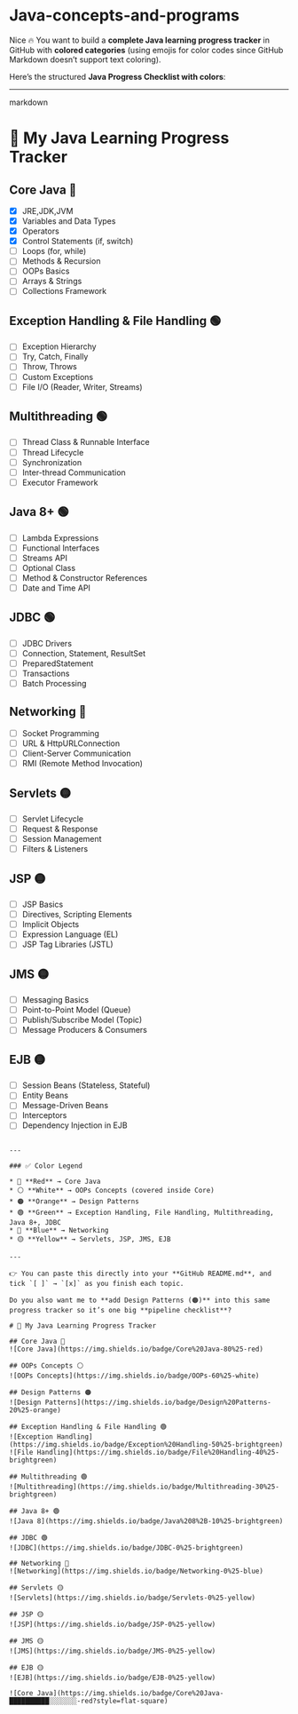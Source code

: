 # Java-concepts-and-programs
Nice 🔥 You want to build a **complete Java learning progress tracker** in GitHub with **colored categories** (using emojis for color codes since GitHub Markdown doesn’t support text coloring).

Here’s the structured **Java Progress Checklist with colors**:

---

markdown
# 🚀 My Java Learning Progress Tracker  

## Core Java 🔴
- [X] JRE,JDK,JVM 
- [X] Variables and Data Types  
- [X] Operators  
- [X] Control Statements (if, switch)  
- [ ] Loops (for, while)  
- [ ] Methods & Recursion  
- [ ] OOPs Basics  
- [ ] Arrays & Strings  
- [ ] Collections Framework  

## Exception Handling & File Handling 🟢  
- [ ] Exception Hierarchy  
- [ ] Try, Catch, Finally  
- [ ] Throw, Throws  
- [ ] Custom Exceptions  
- [ ] File I/O (Reader, Writer, Streams)  

## Multithreading 🟢  
- [ ] Thread Class & Runnable Interface  
- [ ] Thread Lifecycle  
- [ ] Synchronization  
- [ ] Inter-thread Communication  
- [ ] Executor Framework  

## Java 8+ 🟢  
- [ ] Lambda Expressions  
- [ ] Functional Interfaces  
- [ ] Streams API  
- [ ] Optional Class  
- [ ] Method & Constructor References  
- [ ] Date and Time API  

## JDBC 🟢  
- [ ] JDBC Drivers  
- [ ] Connection, Statement, ResultSet  
- [ ] PreparedStatement  
- [ ] Transactions  
- [ ] Batch Processing  

## Networking 🔵  
- [ ] Socket Programming  
- [ ] URL & HttpURLConnection  
- [ ] Client-Server Communication  
- [ ] RMI (Remote Method Invocation)  

## Servlets 🟡  
- [ ] Servlet Lifecycle  
- [ ] Request & Response  
- [ ] Session Management  
- [ ] Filters & Listeners  

## JSP 🟡  
- [ ] JSP Basics  
- [ ] Directives, Scripting Elements  
- [ ] Implicit Objects  
- [ ] Expression Language (EL)  
- [ ] JSP Tag Libraries (JSTL)  

## JMS 🟡  
- [ ] Messaging Basics  
- [ ] Point-to-Point Model (Queue)  
- [ ] Publish/Subscribe Model (Topic)  
- [ ] Message Producers & Consumers  

## EJB 🟡  
- [ ] Session Beans (Stateless, Stateful)  
- [ ] Entity Beans  
- [ ] Message-Driven Beans  
- [ ] Interceptors  
- [ ] Dependency Injection in EJB  
```

---

### ✅ Color Legend

* 🔴 **Red** → Core Java
* ⚪ **White** → OOPs Concepts (covered inside Core)
* 🟠 **Orange** → Design Patterns
* 🟢 **Green** → Exception Handling, File Handling, Multithreading, Java 8+, JDBC
* 🔵 **Blue** → Networking
* 🟡 **Yellow** → Servlets, JSP, JMS, EJB

---

👉 You can paste this directly into your **GitHub README.md**, and tick `[ ]` → `[x]` as you finish each topic.

Do you also want me to **add Design Patterns (🟠)** into this same progress tracker so it’s one big **pipeline checklist**?

# 🚀 My Java Learning Progress Tracker  

## Core Java 🔴  
![Core Java](https://img.shields.io/badge/Core%20Java-80%25-red)

## OOPs Concepts ⚪  
![OOPs Concepts](https://img.shields.io/badge/OOPs-60%25-white)

## Design Patterns 🟠  
![Design Patterns](https://img.shields.io/badge/Design%20Patterns-20%25-orange)

## Exception Handling & File Handling 🟢  
![Exception Handling](https://img.shields.io/badge/Exception%20Handling-50%25-brightgreen)  
![File Handling](https://img.shields.io/badge/File%20Handling-40%25-brightgreen)

## Multithreading 🟢  
![Multithreading](https://img.shields.io/badge/Multithreading-30%25-brightgreen)

## Java 8+ 🟢  
![Java 8](https://img.shields.io/badge/Java%208%2B-10%25-brightgreen)

## JDBC 🟢  
![JDBC](https://img.shields.io/badge/JDBC-0%25-brightgreen)

## Networking 🔵  
![Networking](https://img.shields.io/badge/Networking-0%25-blue)

## Servlets 🟡  
![Servlets](https://img.shields.io/badge/Servlets-0%25-yellow)

## JSP 🟡  
![JSP](https://img.shields.io/badge/JSP-0%25-yellow)

## JMS 🟡  
![JMS](https://img.shields.io/badge/JMS-0%25-yellow)

## EJB 🟡  
![EJB](https://img.shields.io/badge/EJB-0%25-yellow)

![Core Java](https://img.shields.io/badge/Core%20Java-██████████░░░░░░░-red?style=flat-square)

